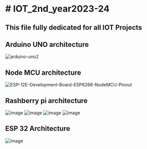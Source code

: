 









<h1># IOT_2nd_year2023-24</h1>
<h2>This file fully dedicated for all IOT Projects</h2>




<h2>Arduino UNO architecture</h2>

![arduino-uno2](https://github.com/souravlouha/IOT_2nd_year2023-24/assets/130911872/ccba160a-78fa-492c-aacd-ab4952a62dc0)


<h2>Node MCU architecture</h2>

![ESP-12E-Development-Board-ESP8266-NodeMCU-Pinout](https://github.com/souravlouha/IOT_2nd_year2023-24/assets/130911872/058321b8-2b02-463f-908b-80fb341589af)


<h2>Rashberry pi architecture </h2>

![image](https://github.com/souravlouha/IOT_2nd_year2023-24/assets/130911872/295ae218-e8fe-4421-829e-3f9f671b44fc)
![image](https://github.com/souravlouha/IOT_2nd_year2023-24/assets/130911872/620ff36e-a9cf-444a-9aff-9398f607a801)
![image](https://github.com/souravlouha/IOT_2nd_year2023-24/assets/130911872/3b50f9d8-eb15-467e-8ff3-3e628e6e9ffd)
![image](https://github.com/souravlouha/IOT_2nd_year2023-24/assets/130911872/e75050d5-11ee-4e7f-9843-b09261c1bfd2)


<h2> ESP 32 Architecture </h2>

![image](https://github.com/souravlouha/IOT_2nd_year2023-24/assets/130911872/c142dad0-dc7c-4d1b-8f3e-6688c3378632)

